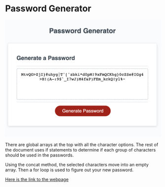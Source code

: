 # Password Generator

 <img src="Develop/Assets/Password-picture.png" alt="password generator example" width="1206" />

There are global arrays at the top with all the character options.  The rest of the document uses if statements to determine if each group of characters should be used in the passwords.

Using the concat method, the selected characters move into an empty array.  Then a for loop is used to figure out your new password.

<a href="https://sacylkowski.github.io/password-generator/">Here is the link to the webpage</a>

